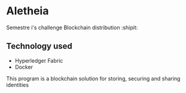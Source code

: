 # Aletheia
Semestre i's challenge Blockchain distribution :shipit:

## Technology used
- Hyperledger Fabric
- Docker

This program is a blockchain solution for storing, securing and sharing identities

